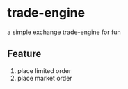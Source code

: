 # trade-engine
a simple exchange trade-engine for fun

## Feature
1. place limited order
1. place market order
